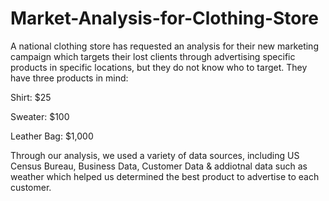 # Market-Analysis-for-Clothing-Store
A national clothing store has requested an analysis for their new marketing campaign which targets their lost clients through advertising specific products in specific locations, but they do not know who to target. They have three products in mind:

Shirt: $25

Sweater: $100

Leather Bag: $1,000

Through our analysis, we used a variety of data sources, including US Census Bureau, Business Data, Customer Data & addiotnal data such as weather which helped us determined the best product to advertise to each customer.
